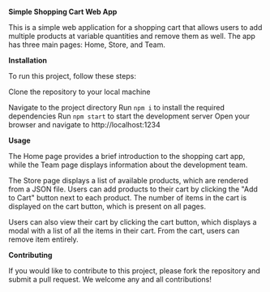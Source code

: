 **Simple Shopping Cart Web App**

This is a simple web application for a shopping cart that allows users to add multiple products at variable quantities and remove them as well. The app has three main pages: Home, Store, and Team.

**Installation**

To run this project, follow these steps:

Clone the repository to your local machine

Navigate to the project directory
Run `npm i` to install the required dependencies
Run `npm start` to start the development server
Open your browser and navigate to http://localhost:1234

**Usage**

The Home page provides a brief introduction to the shopping cart app, while the Team page displays information about the development team.

The Store page displays a list of available products, which are rendered from a JSON file. Users can add products to their cart by clicking the "Add to Cart" button next to each product. The number of items in the cart is displayed on the cart button, which is present on all pages.

Users can also view their cart by clicking the cart button, which displays a modal with a list of all the items in their cart. From the cart, users can remove item entirely.

**Contributing**

If you would like to contribute to this project, please fork the repository and submit a pull request. We welcome any and all contributions!
